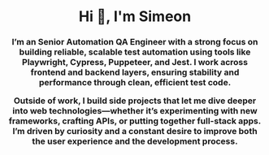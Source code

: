 <h1 align="center">Hi 👋, I'm Simeon</h1>
<h3 align="center">I’m an Senior Automation QA Engineer with a strong focus on building reliable, scalable test automation using tools like Playwright, Cypress, Puppeteer, and Jest. I work across frontend and backend layers, ensuring stability and performance through clean, efficient test code.

Outside of work, I build side projects that let me dive deeper into web technologies—whether it’s experimenting with new frameworks, crafting APIs, or putting together full-stack apps. I’m driven by curiosity and a constant desire to improve both the user experience and the development process.
